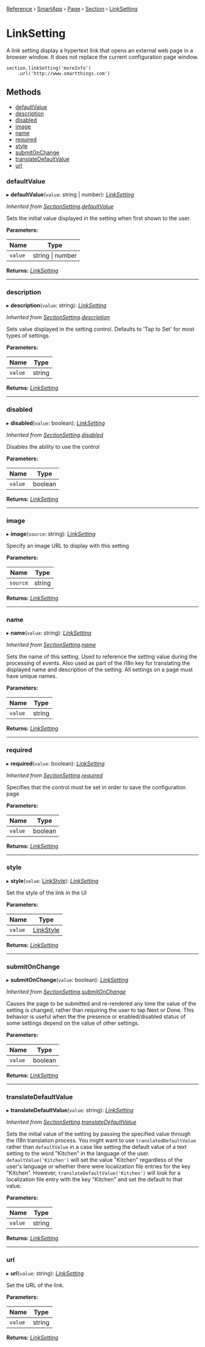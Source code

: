 [Reference](../index) › [SmartApp](_smart_app_d_.smartapp.md) › [Page](_pages_page_d_.page.md) › [Section](_pages_section_d_.section.md) ›  [LinkSetting](_pages_link_setting_d_.linksetting.md)

# LinkSetting

A link setting display a hypertext link that opens an external web page in a browser window. It
does not replace the current configuration page window.
```
section.linkSetting('moreInfo')
    .url('http://www.smartthings.com')
```

## Methods

* [defaultValue](_pages_link_setting_d_.linksetting.md#defaultvalue)
* [description](_pages_link_setting_d_.linksetting.md#description)
* [disabled](_pages_link_setting_d_.linksetting.md#disabled)
* [image](_pages_link_setting_d_.linksetting.md#image)
* [name](_pages_link_setting_d_.linksetting.md#name)
* [required](_pages_link_setting_d_.linksetting.md#required)
* [style](_pages_link_setting_d_.linksetting.md#style)
* [submitOnChange](_pages_link_setting_d_.linksetting.md#submitonchange)
* [translateDefaultValue](_pages_link_setting_d_.linksetting.md#translatedefaultvalue)
* [url](_pages_link_setting_d_.linksetting.md#url)


###  defaultValue

▸ **defaultValue**(`value`: string | number): *[LinkSetting](_pages_link_setting_d_.linksetting.md)*

*Inherited from [SectionSetting](_pages_section_setting_d_.sectionsetting.md).[defaultValue](_pages_section_setting_d_.sectionsetting.md#defaultvalue)*

Sets the initial value displayed in the setting when first shown to the user.

**Parameters:**

Name | Type |
------ | ------ |
`value` | string &#124; number |

**Returns:** *[LinkSetting](_pages_link_setting_d_.linksetting.md)*

___

###  description

▸ **description**(`value`: string): *[LinkSetting](_pages_link_setting_d_.linksetting.md)*

*Inherited from [SectionSetting](_pages_section_setting_d_.sectionsetting.md).[description](_pages_section_setting_d_.sectionsetting.md#description)*

Sets value displayed in the setting control. Defaults to 'Tap to Set' for most types of settings.

**Parameters:**

Name | Type |
------ | ------ |
`value` | string |

**Returns:** *[LinkSetting](_pages_link_setting_d_.linksetting.md)*

___

###  disabled

▸ **disabled**(`value`: boolean): *[LinkSetting](_pages_link_setting_d_.linksetting.md)*

*Inherited from [SectionSetting](_pages_section_setting_d_.sectionsetting.md).[disabled](_pages_section_setting_d_.sectionsetting.md#disabled)*

Disables the ability to use the control

**Parameters:**

Name | Type |
------ | ------ |
`value` | boolean |

**Returns:** *[LinkSetting](_pages_link_setting_d_.linksetting.md)*

___

###  image

▸ **image**(`source`: string): *[LinkSetting](_pages_link_setting_d_.linksetting.md)*

Specify an image URL to display with this setting

**Parameters:**

Name | Type |
------ | ------ |
`source` | string |

**Returns:** *[LinkSetting](_pages_link_setting_d_.linksetting.md)*

___

###  name

▸ **name**(`value`: string): *[LinkSetting](_pages_link_setting_d_.linksetting.md)*

*Inherited from [SectionSetting](_pages_section_setting_d_.sectionsetting.md).[name](_pages_section_setting_d_.sectionsetting.md#name)*

Sets the name of this setting. Used to reference the setting value during the processing of events. Also
used as part of the i18n key for translating the displayed name and description of the setting. All settings
on a page must have unique names.

**Parameters:**

Name | Type |
------ | ------ |
`value` | string |

**Returns:** *[LinkSetting](_pages_link_setting_d_.linksetting.md)*

___

###  required

▸ **required**(`value`: boolean): *[LinkSetting](_pages_link_setting_d_.linksetting.md)*

*Inherited from [SectionSetting](_pages_section_setting_d_.sectionsetting.md).[required](_pages_section_setting_d_.sectionsetting.md#required)*

Specifies that the control must be set in order to save the configuration page

**Parameters:**

Name | Type |
------ | ------ |
`value` | boolean |

**Returns:** *[LinkSetting](_pages_link_setting_d_.linksetting.md)*

___

###  style

▸ **style**(`value`: [LinkStyle](../enums/_pages_link_setting_d_.linkstyle.md)): *[LinkSetting](_pages_link_setting_d_.linksetting.md)*

Set the style of the link in the UI

**Parameters:**

Name | Type |
------ | ------ |
`value` | [LinkStyle](../enums/_pages_link_setting_d_.linkstyle.md) |

**Returns:** *[LinkSetting](_pages_link_setting_d_.linksetting.md)*

___

###  submitOnChange

▸ **submitOnChange**(`value`: boolean): *[LinkSetting](_pages_link_setting_d_.linksetting.md)*

*Inherited from [SectionSetting](_pages_section_setting_d_.sectionsetting.md).[submitOnChange](_pages_section_setting_d_.sectionsetting.md#submitonchange)*

Causes the page to be submitted and re-rendered any time the value of the setting is changed, rather than
requiring the user to tap Next or Done. This behavior is useful when the the presence or enabled/disabled
status of some settings depend on the value of other settings.

**Parameters:**

Name | Type |
------ | ------ |
`value` | boolean |

**Returns:** *[LinkSetting](_pages_link_setting_d_.linksetting.md)*

___

###  translateDefaultValue

▸ **translateDefaultValue**(`value`: string): *[LinkSetting](_pages_link_setting_d_.linksetting.md)*

*Inherited from [SectionSetting](_pages_section_setting_d_.sectionsetting.md).[translateDefaultValue](_pages_section_setting_d_.sectionsetting.md#translatedefaultvalue)*

Sets the initial value of the setting by passing the specified value through the i18n translation process.
You might want to use `translatedDefaultValue` rather than `defaultValue` in a case like setting the
default value of a text setting to the word "Kitchen" in the language of the user. `defaultValue('Kitchen')`
will set the value "Kitchen" regardless of the user's language or whether there were localization file entries
for the key "Kitchen". However, `translateDefaultValue('Kitchen')` will look for a localization file entry
with the key "Kitchen" and set the default to that value.

**Parameters:**

Name | Type |
------ | ------ |
`value` | string |

**Returns:** *[LinkSetting](_pages_link_setting_d_.linksetting.md)*

___

###  url

▸ **url**(`value`: string): *[LinkSetting](_pages_link_setting_d_.linksetting.md)*

Set the URL of the link.

**Parameters:**

Name | Type |
------ | ------ |
`value` | string |

**Returns:** *[LinkSetting](_pages_link_setting_d_.linksetting.md)*

